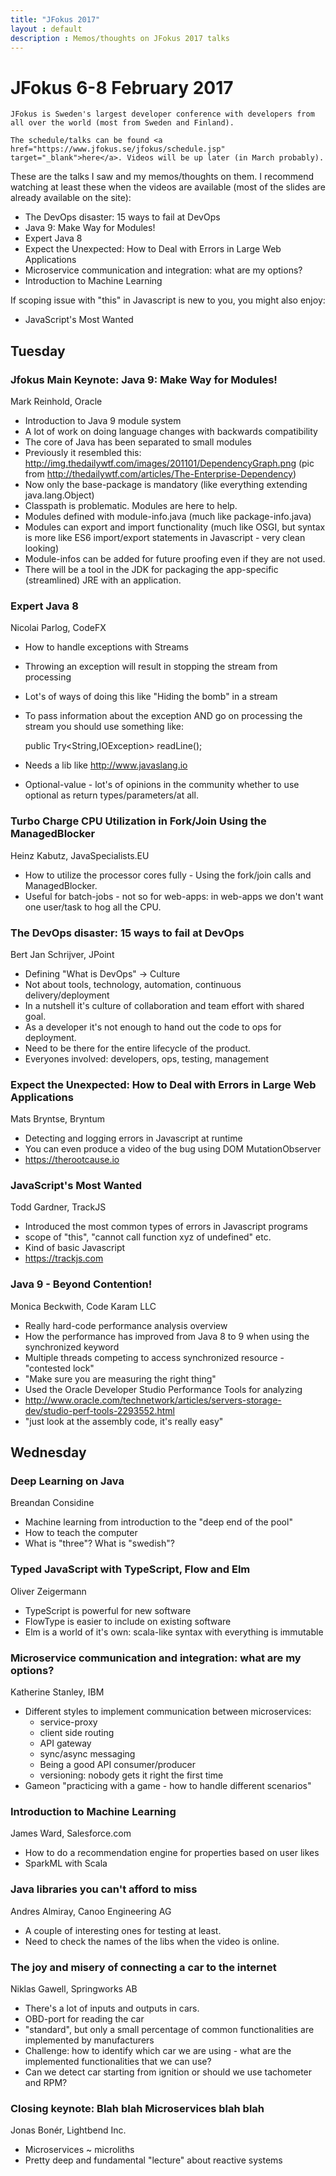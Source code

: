 ```yaml
---
title: "JFokus 2017"
layout : default
description : Memos/thoughts on JFokus 2017 talks
---
```


<div class="jumbotron">
    <h1>JFokus 6-8 February 2017</h1>

    JFokus is Sweden's largest developer conference with developers from all over the world (most from Sweden and Finland).

    The schedule/talks can be found <a href="https://www.jfokus.se/jfokus/schedule.jsp" target="_blank">here</a>. Videos will be up later (in March probably).
</div>

These are the talks I saw and my memos/thoughts on them. I recommend watching at least these when the videos are available (most of the slides are already available on the site):
- The DevOps disaster: 15 ways to fail at DevOps
- Java 9: Make Way for Modules!
- Expert Java 8
- Expect the Unexpected: How to Deal with Errors in Large Web Applications
- Microservice communication and integration: what are my options?
- Introduction to Machine Learning

If scoping issue with "this" in Javascript is new to you, you might also enjoy:
- JavaScript's Most Wanted

## Tuesday

### Jfokus Main Keynote: Java 9: Make Way for Modules!
Mark Reinhold, Oracle

- Introduction to Java 9 module system
- A lot of work on doing language changes with backwards compatibility
- The core of Java has been separated to small modules
- Previously it resembled this: http://img.thedailywtf.com/images/201101/DependencyGraph.png (pic from http://thedailywtf.com/articles/The-Enterprise-Dependency)
- Now only the base-package is mandatory (like everything extending java.lang.Object)
- Classpath is problematic. Modules are here to help.
- Modules defined with module-info.java (much like package-info.java)
- Modules can export and import functionality (much like OSGI, but syntax is more like ES6 import/export statements in Javascript - very clean looking)
- Module-infos can be added for future proofing even if they are not used.
- There will be a tool in the JDK for packaging the app-specific (streamlined) JRE with an application.

### Expert Java 8
Nicolai Parlog, CodeFX

- How to handle exceptions with Streams
- Throwing an exception will result in stopping the stream from processing
- Lot's of ways of doing this like "Hiding the bomb" in a stream
- To pass information about the exception AND go on processing the stream you should use something like:

    public Try<String,IOException> readLine();

- Needs a lib like http://www.javaslang.io
- Optional-value - lot's of opinions in the community whether to use optional as return types/parameters/at all.

### Turbo Charge CPU Utilization in Fork/Join Using the ManagedBlocker
Heinz Kabutz, JavaSpecialists.EU

- How to utilize the processor cores fully - Using the fork/join calls and ManagedBlocker.
- Useful for batch-jobs - not so for web-apps: in web-apps we don't want one user/task to hog all the CPU.

### The DevOps disaster: 15 ways to fail at DevOps
Bert Jan Schrijver, JPoint

- Defining "What is DevOps" -> Culture
- Not about tools, technology, automation, continuous delivery/deployment
- In a nutshell it's culture of collaboration and team effort with shared goal.
- As a developer it's not enough to hand out the code to ops for deployment.
- Need to be there for the entire lifecycle of the product.
- Everyones involved: developers, ops, testing, management

### Expect the Unexpected: How to Deal with Errors in Large Web Applications
Mats Bryntse, Bryntum

- Detecting and logging errors in Javascript at runtime
- You can even produce a video of the bug using DOM MutationObserver
- https://therootcause.io

### JavaScript's Most Wanted
Todd Gardner, TrackJS

- Introduced the most common types of errors in Javascript programs
- scope of "this", "cannot call function xyz of undefined" etc.
- Kind of basic Javascript
- https://trackjs.com

### Java 9 - Beyond Contention!
Monica Beckwith, Code Karam LLC

- Really hard-code performance analysis overview
- How the performance has improved from Java 8 to 9 when using the synchronized keyword
- Multiple threads competing to access synchronized resource - "contested lock"
- "Make sure you are measuring the right thing"
- Used the Oracle Developer Studio Performance Tools for analyzing
- http://www.oracle.com/technetwork/articles/servers-storage-dev/studio-perf-tools-2293552.html
- "just look at the assembly code, it's really easy"

## Wednesday

### Deep Learning on Java
Breandan Considine

- Machine learning from introduction to the "deep end of the pool"
- How to teach the computer
- What is "three"? What is "swedish"?

### Typed JavaScript with TypeScript, Flow and Elm
Oliver Zeigermann

- TypeScript is powerful for new software
- FlowType is easier to include on existing software
- Elm is a world of it's own: scala-like syntax with everything is immutable

### Microservice communication and integration: what are my options?
Katherine Stanley, IBM

- Different styles to implement communication between microservices:
  - service-proxy
  - client side routing
  - API gateway
  - sync/async messaging
  - Being a good API consumer/producer
  - versioning: nobody gets it right the first time
- Gameon "practicing with a game - how to handle different scenarios"

### Introduction to Machine Learning
James Ward, Salesforce.com

- How to do a recommendation engine for properties based on user likes
- SparkML with Scala

### Java libraries you can't afford to miss
Andres Almiray, Canoo Engineering AG

- A couple of interesting ones for testing at least.
- Need to check the names of the libs when the video is online.

### The joy and misery of connecting a car to the internet
Niklas Gawell, Springworks AB

- There's a lot of inputs and outputs in cars.
- OBD-port for reading the car
- "standard", but only a small percentage of common functionalities are implemented by manufacturers
- Challenge: how to identify which car we are using - what are the implemented functionalities that we can use?
- Can we detect car starting from ignition or should we use tachometer and RPM?

### Closing keynote: Blah blah Microservices blah blah
Jonas Bonér, Lightbend Inc.

- Microservices ~ microliths
- Pretty deep and fundamental "lecture" about reactive systems
